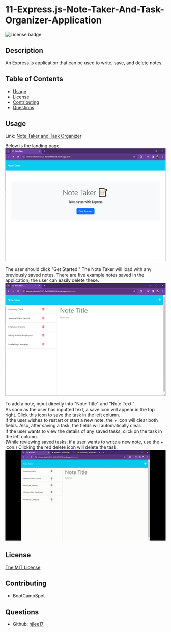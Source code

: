 # 11-Express.js-Note-Taker-And-Task-Organizer-Application
![License badge.](https://img.shields.io/badge/License-MIT-yellow.svg) 

## Description
An Express.js application that can be used to write, save, and delete notes. 

## Table of Contents
- [Usage](#usage)
- [License](#license)
- [Contributing](#contributing)
- [Questions](#questions)


## Usage
Link: [Note Taker and Task Organizer](https://intense-citadel-43123-3a531499351d.herokuapp.com/)

Below is the landing page.
![Screenshot of landing page for express note taker application.](./assets/images/screenshot-01.png)

The user should click "Get Started." The Note Taker will load with any previously saved notes.  There are five example notes saved in the application; the user can easily delete these.
![Screenshot of the notes page for express note taker application with example notes.](./assets/images/screenshot-02.png)

To add a note, input directly into "Note Title" and "Note Text."  
As soon as the user has inputted text, a save icon will appear in the top right. Click this icon to save the task in the left column.  
If the user wishes to restart or start a new note, the + icon will clear both fields.  Also, after saving a task, the fields will automatically clear.  
If the user wants to view the details of any saved tasks, click on the task in the left column.  
(While reviewing saved tasks, if a user wants to write a new note, use the + icon.) 
Clicking the red delete icon will delete the task.
![Gif of note taker application functionality for adding, navigating to, and deleting a task.](./assets/images/gif-01.gif)

## License
[The MIT License](https://opensource.org/licenses/MIT/)

## Contributing
- BootCampSpot

## Questions
- Github: [hjlee17](https://github.com/hjlee17)